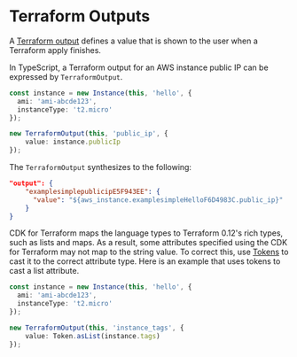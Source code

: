 # Terraform Outputs

A [Terraform output](https://www.terraform.io/docs/configuration-0-11/outputs.html) defines a value that is shown to the user
when a Terraform apply finishes.

In TypeScript, a Terraform output for an AWS instance public IP can be expressed by `TerraformOutput`.

```typescript
const instance = new Instance(this, 'hello', {
  ami: 'ami-abcde123',
  instanceType: 't2.micro'
});

new TerraformOutput(this, 'public_ip', {
    value: instance.publicIp
});
```

The `TerraformOutput` synthesizes to the following:

```json
"output": {
    "examplesimplepublicipE5F943EE": {
      "value": "${aws_instance.examplesimpleHelloF6D4983C.public_ip}"
    }
}
```

CDK for Terraform maps the language types to Terraform 0.12's rich types, such as lists and maps.
As a result, some attributes specified using the CDK for Terraform may not map to the string value.
To correct this, use [Tokens](./tokens.md) to cast it to the correct attribute type. Here is an example
that uses tokens to cast a list attribute.

```typescript
const instance = new Instance(this, 'hello', {
  ami: 'ami-abcde123',
  instanceType: 't2.micro'
});

new TerraformOutput(this, 'instance_tags', {
    value: Token.asList(instance.tags)
});
```